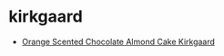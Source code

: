 # kirkgaard

 * [Orange Scented Chocolate Almond Cake Kirkgaard](../../index/o/orange-scented-chocolate-almond-cake-kirkgaard-13256.json)
